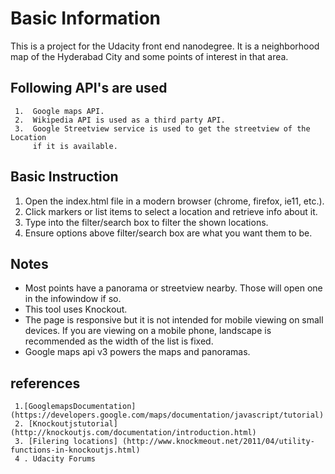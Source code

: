 # Basic Information

This is a project for the Udacity front end nanodegree. It is a neighborhood map of the Hyderabad City and some points of interest in that area.

## Following API's are used
     1.  Google maps API.
     2.  Wikipedia API is used as a third party API.
     3.  Google Streetview service is used to get the streetview of the Location
         if it is available.

## Basic Instruction

1. Open the index.html file in a modern browser (chrome, firefox, ie11, etc.).
2. Click markers or list items to select a location and retrieve info about it.
3. Type into the filter/search box to filter the shown locations.
4. Ensure options above filter/search box are what you want them to be.

## Notes

* Most points have a panorama or streetview nearby.  Those will open one in the infowindow if so.
* This tool uses Knockout.
* The page is responsive but it is not intended for mobile viewing on small devices.  If you are viewing on a mobile phone, landscape is recommended as the width of the list is fixed.
* Google maps api v3 powers the maps and panoramas.

## references
     1.[GooglemapsDocumentation](https://developers.google.com/maps/documentation/javascript/tutorial)
     2. [Knockoutjstutorial](http://knockoutjs.com/documentation/introduction.html)
     3. [Filering locations] (http://www.knockmeout.net/2011/04/utility-functions-in-knockoutjs.html)
     4 . Udacity Forums
